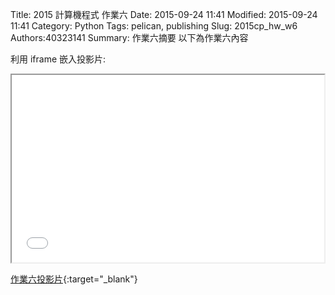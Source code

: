 Title: 2015 計算機程式 作業六
Date: 2015-09-24 11:41
Modified: 2015-09-24 11:41
Category: Python
Tags: pelican, publishing
Slug: 2015cp_hw_w6
Authors:40323141
Summary: 作業六摘要
以下為作業六內容

利用 iframe 嵌入投影片:

<iframe src="40323141_cp_w6_p.html" width="500" height="300"></iframe>

[作業六投影片](40323141_cp_w6_p.html){:target="_blank"}

